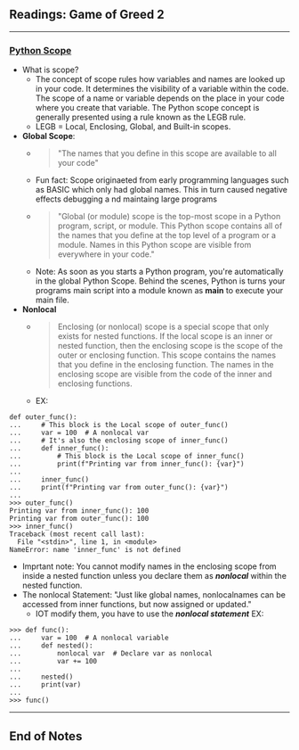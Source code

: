 ## Readings: Game of Greed 2
***

### [Python Scope](https://realpython.com/python-scope-legb-rule/)

- What is scope?
  * The concept of scope rules how variables and names are looked up in your code. It determines the visibility of a variable within the code. The scope of a name or variable depends on the place in your code where you create that variable. The Python scope concept is generally presented using a rule known as the LEGB rule.
  * LEGB = Local, Enclosing, Global, and Built-in scopes.
- **Global Scope**:
  * > "The names that you define in this scope are available to all your code"
  * Fun fact: Scope originaeted from early programming languages such as BASIC which only had global names. This in turn caused negative effects debugging a nd maintaing large programs
  * > "Global (or module) scope is the top-most scope in a Python program, script, or module. This Python scope contains all of the names that you define at the top level of a program or a module. Names in this Python scope are visible from everywhere in your code."
  * Note: As soon as you starts a Python program, you're automatically in the global Python Scope. Behind the scenes, Python is turns your programs main script into a module known as __main__ to execute your main file.
- **Nonlocal**
  * > Enclosing (or nonlocal) scope is a special scope that only exists for nested functions. If the local scope is an inner or nested function, then the enclosing scope is the scope of the outer or enclosing function. This scope contains the names that you define in the enclosing function. The names in the enclosing scope are visible from the code of the inner and enclosing functions.
  * EX:
```
def outer_func():
...     # This block is the Local scope of outer_func()
...     var = 100  # A nonlocal var
...     # It's also the enclosing scope of inner_func()
...     def inner_func():
...         # This block is the Local scope of inner_func()
...         print(f"Printing var from inner_func(): {var}")
...
...     inner_func()
...     print(f"Printing var from outer_func(): {var}")
...
>>> outer_func()
Printing var from inner_func(): 100
Printing var from outer_func(): 100
>>> inner_func()
Traceback (most recent call last):
  File "<stdin>", line 1, in <module>
NameError: name 'inner_func' is not defined
```
  * Imprtant note: You cannot modify names in the enclosing scope from inside a nested function unless you declare them as ***nonlocal*** within the nested function.
  * The nonlocal Statement: "Just like global names, nonlocalnames can be accessed from inner functions, but now assigned or updated."
    * IOT modify them, you have to use the ***nonlocal statement***
 EX:
 ```
 >>> def func():
...     var = 100  # A nonlocal variable
...     def nested():
...         nonlocal var  # Declare var as nonlocal
...         var += 100
...
...     nested()
...     print(var)
...
>>> func()
```

***
 ## End of Notes
